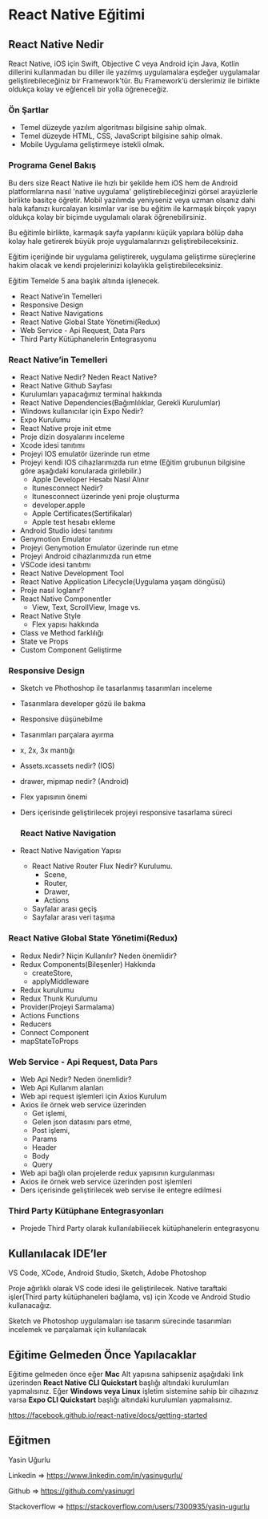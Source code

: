 # React Native Eğitimi

## React Native Nedir

React Native, iOS için Swift, Objective C veya Android için Java, Kotlin dillerini kullanmadan bu diller ile yazılmış uygulamalara eşdeğer uygulamalar geliştirebileceğiniz bir Framework'tür. Bu Framework’ü derslerimiz ile birlikte oldukça kolay ve eğlenceli bir yolla öğreneceğiz.

### Ön Şartlar

  * Temel düzeyde yazılım algoritması bilgisine sahip olmak.
  * Temel düzeyde HTML, CSS, JavaScript bilgisine sahip olmak.
  * Mobile Uygulama geliştirmeye istekli olmak.
  
### Programa Genel Bakış

Bu ders size React Native ile hızlı bir şekilde hem iOS hem de Android platformlarına nasıl 'native uygulama' geliştirebileceğinizi görsel arayüzlerle birlikte basitçe öğretir.
Mobil yazılımda yeniyseniz veya uzman olsanız dahi hala kafanızı kurcalayan kısımlar var ise bu eğitim ile karmaşık birçok yapıyı oldukça kolay bir biçimde uygulamalı olarak öğrenebilirsiniz.

Bu eğitimle birlikte, karmaşık sayfa yapılarını küçük yapılara bölüp daha kolay hale getirerek büyük proje uygulamalarınızı geliştirebileceksiniz.

Eğitim içeriğinde bir uygulama geliştirerek, uygulama geliştirme süreçlerine hakim olacak ve kendi projelerinizi kolaylıkla geliştirebileceksiniz.

Eğitim Temelde 5 ana başlık altında işlenecek.

  * React Native’in Temelleri
  * Responsive Design
  * React Native Navigations
  * React Native Global State Yönetimi(Redux)
  * Web Service - Api Request, Data Pars
  * Third Party Kütüphanelerin Entegrasyonu
  
  
  ### React Native’in Temelleri
 
 * React Native Nedir? Neden React Native?
 * React Native Github Sayfası
 * Kurulumları yapacağımız terminal hakkında
 * React Native Dependencies(Bağımlılıklar, Gerekli Kurulumlar)
 * Windows kullanıcılar için Expo Nedir?
 * Expo Kurulumu
 * React Native proje init etme
 * Proje dizin dosyalarını inceleme
 * Xcode idesi tanıtımı
 * Projeyi IOS emulatör üzerinde run etme
 * Projeyi kendi IOS cihazlarımızda run etme
   (Eğitim grubunun bilgisine göre aşağıdaki konularada girilebilir.)
   * Apple Developer Hesabı Nasıl Alınır
   * Itunesconnect Nedir?
   * Itunesconnect üzerinde yeni proje oluşturma
   * developer.apple
   * Apple Certificates(Sertifikalar)
   * Apple test hesabı ekleme
 * Android Studio idesi tanıtımı
 * Genymotion Emulator
 * Projeyi Genymotion Emulator üzerinde run etme 
 * Projeyi Android cihazlarımızda run etme
 * VSCode idesi tanıtımı
 * React Native Development Tool
 * React Native Application Lifecycle(Uygulama yaşam döngüsü)
 * Proje nasıl loglanır?
 * React Native Componentler
   * View, Text, ScrollView, Image vs.
 * React Native Style
   * Flex yapısı hakkında
 * Class ve Method farklılığı
 * State ve Props
 * Custom Component Geliştirme
 
  ### Responsive Design
  * Sketch ve Phothoshop ile tasarlanmış tasarımları inceleme
* Tasarımlara developer gözü ile bakma
* Responsive düşünebilme
* Tasarımları parçalara ayırma
* x, 2x, 3x mantığı
* Assets.xcassets nedir? (IOS)
* drawer, mipmap nedir? (Android)
* Flex yapısının önemi
* Ders içerisinde geliştirilecek projeyi responsive tasarlama süreci

 
  ### React Native Navigation
 
 * React Native Navigation Yapısı
    * React Native Router Flux Nedir? Kurulumu.
      * Scene, 
      * Router, 
      * Drawer, 
      * Actions
    * Sayfalar arası geçiş
    * Sayfalar arası veri taşıma
    
 ### React Native Global State Yönetimi(Redux)   
 * Redux Nedir? Niçin Kullanılır? Neden önemlidir?
 * Redux Components(Bileşenler) Hakkında
    * createStore, 
    * applyMiddleware
 * Redux kurulumu
 * Redux Thunk Kurulumu
 * Provider(Projeyi Sarmalama)
 * Actions Functions
 * Reducers
 * Connect Component
 * mapStateToProps
 
  ### Web Service - Api Request, Data Pars
 
* Web Api Nedir? Neden önemlidir?
* Web Api Kullanım alanları
* Web api request işlemleri için Axios Kurulum
* Axios ile örnek web service üzerinden 
    * Get işlemi,
    * Gelen json datasını pars etme,
    * Post işlemi,
    * Params
    * Header
    * Body
    * Query
* Web api bağlı olan projelerde redux yapısının kurgulanması
* Axios ile örnek web service üzerinden post işlemleri
* Ders içerisinde geliştirilecek web servise ile entegre edilmesi

### Third Party Kütüphane Entegrasyonları
* Projede Third Party olarak kullanılabiliecek kütüphanelerin entegrasyonu


## Kullanılacak IDE’ler
 
VS Code, XCode, Android Studio, Sketch, Adobe Photoshop

Proje ağırlıklı olarak VS code idesi ile geliştirilecek. Native taraftaki işler(Third party kütüphaneleri bağlama, vs) için Xcode ve Android Studio kullanacağız. 

Sketch ve Photoshop uygulamaları ise tasarım sürecinde tasarımları incelemek ve parçalamak için kullanılacak

## Eğitime Gelmeden Önce Yapılacaklar
 
Eğitime gelmeden önce eğer **Mac** Alt yapısına sahipseniz aşağıdaki link üzerinden **React Native CLI Quickstart** başlığı altındaki kurulumları yapmalısınız. Eğer **Windows veya Linux** işletim sistemine sahip bir cihazınız varsa **Expo CLI Quickstart** başlığı altındaki kurulumları yapmalısınız.

https://facebook.github.io/react-native/docs/getting-started

 
 ## Eğitmen
 Yasin Uğurlu

 Linkedin => https://www.linkedin.com/in/yasinugurlu/
 
 Github => https://github.com/yasinugrl
 
 Stackoverflow => https://stackoverflow.com/users/7300935/yasin-ugurlu

